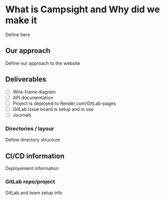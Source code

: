 # What is Campsight and Why did we make it

Define here

## Our approach

Define our approach to the website

## Deliverables

* [ ] Wire-frame diagram
* [ ] API documentation
* [ ] Project is deployed to Render.com/GitLab-pages
* [ ] GitLab issue board is setup and in use
* [ ] Journals

### Directories / layour

Define directory structure

## CI/CD information

Deployement information

### GitLab repo/project

GitLab and team setup info
